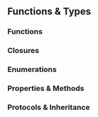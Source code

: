 ## Functions & Types

### Functions

### Closures

### Enumerations

### Properties & Methods

### Protocols & Inheritance






